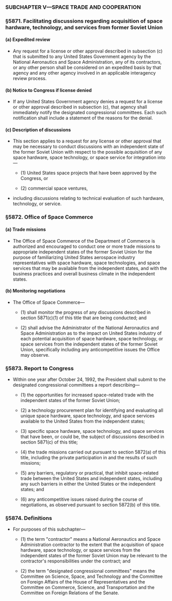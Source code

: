 ### SUBCHAPTER V—SPACE TRADE AND COOPERATION

### §5871. Facilitating discussions regarding acquisition of space hardware, technology, and services from former Soviet Union
#### (a) Expedited review
* Any request for a license or other approval described in subsection (c) that is submitted to any United States Government agency by the National Aeronautics and Space Administration, any of its contractors, or any other person shall be considered on an expedited basis by that agency and any other agency involved in an applicable interagency review process.

#### (b) Notice to Congress if license denied
* If any United States Government agency denies a request for a license or other approval described in subsection (c), that agency shall immediately notify the designated congressional committees. Each such notification shall include a statement of the reasons for the denial.

#### (c) Description of discussions
* This section applies to a request for any license or other approval that may be necessary to conduct discussions with an independent state of the former Soviet Union with respect to the possible acquisition of any space hardware, space technology, or space service for integration into—

  * (1) United States space projects that have been approved by the Congress, or

  * (2) commercial space ventures,


* including discussions relating to technical evaluation of such hardware, technology, or service.

### §5872. Office of Space Commerce
#### (a) Trade missions
* The Office of Space Commerce of the Department of Commerce is authorized and encouraged to conduct one or more trade missions to appropriate independent states of the former Soviet Union for the purpose of familiarizing United States aerospace industry representatives with space hardware, space technologies, and space services that may be available from the independent states, and with the business practices and overall business climate in the independent states.

#### (b) Monitoring negotiations
* The Office of Space Commerce—

  * (1) shall monitor the progress of any discussions described in section 5871(c)(1) of this title that are being conducted; and

  * (2) shall advise the Administrator of the National Aeronautics and Space Administration as to the impact on United States industry of each potential acquisition of space hardware, space technology, or space services from the independent states of the former Soviet Union, specifically including any anticompetitive issues the Office may observe.

### §5873. Report to Congress
* Within one year after October 24, 1992, the President shall submit to the designated congressional committees a report describing—

  * (1) the opportunities for increased space-related trade with the independent states of the former Soviet Union;

  * (2) a technology procurement plan for identifying and evaluating all unique space hardware, space technology, and space services available to the United States from the independent states;

  * (3) specific space hardware, space technology, and space services that have been, or could be, the subject of discussions described in section 5871(c) of this title;

  * (4) the trade missions carried out pursuant to section 5872(a) of this title, including the private participation in and the results of such missions;

  * (5) any barriers, regulatory or practical, that inhibit space-related trade between the United States and independent states, including any such barriers in either the United States or the independent states; and

  * (6) any anticompetitive issues raised during the course of negotiations, as observed pursuant to section 5872(b) of this title.

### §5874. Definitions
* For purposes of this subchapter—

  * (1) the term "contractor" means a National Aeronautics and Space Administration contractor to the extent that the acquisition of space hardware, space technology, or space services from the independent states of the former Soviet Union may be relevant to the contractor's responsibilities under the contract; and

  * (2) the term "designated congressional committees" means the Committee on Science, Space, and Technology and the Committee on Foreign Affairs of the House of Representatives and the Committee on Commerce, Science, and Transportation and the Committee on Foreign Relations of the Senate.